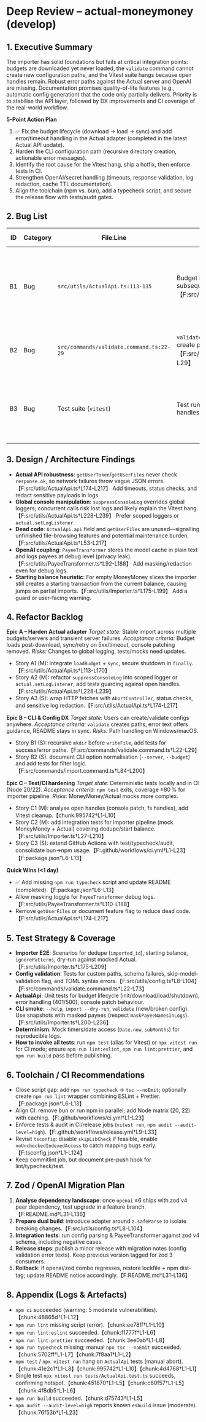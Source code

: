 # Deep Review – actual-moneymoney (develop)

## 1. Executive Summary
The importer has solid foundations but fails at critical integration points: budgets are downloaded yet never loaded, the `validate` command cannot create new configuration paths, and the Vitest suite hangs because open handles remain. Robust error paths against the Actual server and OpenAI are missing. Documentation promises quality-of-life features (e.g., automatic config generation) that the code only partially delivers. Priority is to stabilise the API layer, followed by DX improvements and CI coverage of the real-world workflow.

**5-Point Action Plan**
1. ✅ Fix the budget lifecycle (download → load → sync) and add error/timeout handling in the Actual adapter (completed in the latest Actual API update).
2. Harden the CLI configuration path (recursive directory creation, actionable error messages).
3. Identify the root cause for the Vitest hang, ship a hotfix, then enforce tests in CI.
4. Strengthen OpenAI/secret handling (timeouts, response validation, log redaction, cache TTL documentation).
5. Align the toolchain (npm vs. bun), add a typecheck script, and secure the release flow with tests/audit gates.

## 2. Bug List
| ID | Category | File:Line | Short Description | Repro Steps | Expected vs. Current Behaviour | Fix Proposal |
| --- | --- | --- | --- | --- | --- | --- |
| B1 | Bug | `src/utils/ActualApi.ts:113-135` | Budget is downloaded but never loaded; subsequent calls read stale/empty data.【F:src/utils/ActualApi.ts†L113-L158】 | 1. Start with empty data directory (`~/.actually/actual-data`). 2. Run `actual-monmon import --budget <id>`. 3. `getAccounts` returns empty/stale data because no budget is active.【F:src/utils/ActualApi.ts†L105-L158】 | Expected: after `downloadBudget`, the budget is loaded into the session (`loadBudget`) and synced. Actual: session has no active budget, so mappings/transactions fail. | Call `actual.loadBudget` and optionally `actual.sync()` after download; wrap failure paths with logger.【F:node_modules/@actual-app/api/dist/methods.js†L72-L104】 |
| B2 | Bug | `src/commands/validate.command.ts:22-29` | `validate` writes config files but does not create parent directories.【F:src/commands/validate.command.ts†L22-L29】 | 1. Run `actual-monmon validate --config ./tmp/custom/config.toml` in an empty project. 2. Command fails with `ENOENT`. | Expected: path is created recursively and example config written (README promise). Actual: write attempt aborts. | Call `fs.mkdir(path.dirname(configPath), { recursive: true })` before `writeFile` and log errors clearly.【F:README.md†L40-L44】 |
| B3 | Bug | Test suite (`vitest`) | Test run never exits, process hangs (open handles). | 1. Run `npm test` or `npx vitest run`. 2. Run stops after `PayeeTransformer` output, hangs on `ActualApi` tests, requires manual `Ctrl+C`.【chunk:41e2c1†L1-L8】【chunk:995742†L1-L10】【chunk:4d4768†L1-L1】 | Expected: Vitest exits automatically. Actual: at least one handle remains open (likely console patching), so CI blocks. | Debug with `vitest --run --reporter verbose --logHeapUsage`, inspect console patching (`suppressConsoleLog`), add `afterAll` cleanup/`actual.shutdown` mocks. Gate CI on deterministic runs. |

## 3. Design / Architecture Findings
- **Actual API robustness**: `getUserToken`/`getUserFiles` never check `response.ok`, so network failures throw vague JSON errors.【F:src/utils/ActualApi.ts†L174-L217】 Add timeouts, status checks, and redact sensitive payloads in logs.
- **Global console manipulation**: `suppressConsoleLog` overrides global loggers; concurrent calls risk lost logs and likely explain the Vitest hang.【F:src/utils/ActualApi.ts†L228-L239】 Prefer scoped loggers or `actual.setLogListener`.
- **Dead code**: `ActualApi.api` field and `getUserFiles` are unused—signalling unfinished file-browsing features and potential maintenance burden.【F:src/utils/ActualApi.ts†L53-L217】
- **OpenAI coupling**: `PayeeTransformer` stores the model cache in plain text and logs payees at debug level (privacy leak).【F:src/utils/PayeeTransformer.ts†L92-L188】 Add masking/redaction even for debug logs.
- **Starting balance heuristic**: For empty MoneyMoney slices the importer still creates a starting transaction from the current balance, causing jumps on partial imports.【F:src/utils/Importer.ts†L175-L199】 Add a guard or user-facing warning.

## 4. Refactor Backlog
**Epic A – Harden Actual adapter**
*Target state:* Stable import across multiple budgets/servers and transient server failures.
*Acceptance criteria:* Budget loads post-download, sync/retry on 5xx/timeout, console patching removed.
*Risks:* Changes to global logging, tests/mocks need updates.
- Story A1 (M): integrate `loadBudget` + `sync`, secure shutdown in `finally`.【F:src/utils/ActualApi.ts†L113-L170】
- Story A2 (M): refactor `suppressConsoleLog` into scoped logger or `actual.setLogListener`, add tests guarding against open handles.【F:src/utils/ActualApi.ts†L228-L239】
- Story A3 (S): wrap HTTP fetches with `AbortController`, status checks, and sensitive log redaction.【F:src/utils/ActualApi.ts†L174-L217】

**Epic B – CLI & Config DX**
*Target state:* Users can create/validate configs anywhere.
*Acceptance criteria:* `validate` creates paths, error text offers guidance, README stays in sync.
*Risks:* Path handling on Windows/macOS.
- Story B1 (S): recursive `mkdir` before `writeFile`, add tests for success/error paths.【F:src/commands/validate.command.ts†L22-L29】
- Story B2 (S): document CLI option normalisation (`--server`, `--budget`) and add tests for filter logic.【F:src/commands/import.command.ts†L84-L200】

**Epic C – Test/CI hardening**
*Target state:* Deterministic tests locally and in CI (Node 20/22).
*Acceptance criteria:* `npm test` exits, coverage ≥80 % for importer pipeline.
*Risks:* MoneyMoney/Actual mocks more complex.
- Story C1 (M): analyse open handles (console patch, fs handles), add Vitest cleanup.【chunk:995742†L1-L10】
- Story C2 (M): add integration tests for importer pipeline (mock MoneyMoney + Actual) covering dedupe/start balance.【F:src/utils/Importer.ts†L27-L210】
- Story C3 (S): extend GitHub Actions with test/typecheck/audit, consolidate bun→npm usage.【F:.github/workflows/ci.yml†L1-L23】【F:package.json†L6-L13】

**Quick Wins (<1 day)**
- ✅ Add missing `npm run typecheck` script and update README (completed).【F:package.json†L6-L13】
- Allow masking toggle for `PayeeTransformer` debug logs.【F:src/utils/PayeeTransformer.ts†L110-L188】
- Remove `getUserFiles` or document feature flag to reduce dead code.【F:src/utils/ActualApi.ts†L174-L217】

## 5. Test Strategy & Coverage
- **Importer E2E**: Scenarios for dedupe (`imported_id`), starting balance, `ignorePatterns`, dry-run against mocked Actual.【F:src/utils/Importer.ts†L175-L209】
- **Config validation**: Tests for custom paths, schema failures, skip-model-validation flag, and TOML syntax errors.【F:src/utils/config.ts†L8-L104】【F:src/commands/validate.command.ts†L22-L73】
- **ActualApi**: Unit tests for budget lifecycle (init/download/load/shutdown), error handling (401/500), console patch behaviour.
- **CLI smoke**: `--help`, `import --dry-run`, `validate` (new/broken config). Use snapshots with masked payees (respect `maskPayeeNamesInLogs`).【F:src/utils/Importer.ts†L200-L236】
- **Determinism**: Mock timers/date access (`Date.now`, `subMonths`) for reproducible logs.
- **How to invoke all tests**: run `npm test` (alias for Vitest) or `npx vitest run` for CI mode; ensure `npm run lint:eslint`, `npm run lint:prettier`, and `npm run build` pass before publishing.

## 6. Toolchain / CI Recommendations
- Close script gap: add `npm run typecheck` → `tsc --noEmit`; optionally create `npm run lint` wrapper combining ESLint + Prettier.【F:package.json†L6-L13】
- Align CI: remove bun or run npm in parallel; add Node matrix (20, 22) with caching.【F:.github/workflows/ci.yml†L1-L23】
- Enforce tests & audit in CI/release jobs (`vitest run`, `npm audit --audit-level=high`).【F:.github/workflows/release.yml†L9-L33】
- Revisit `tsconfig`: disable `skipLibCheck` if feasible, enable `noUncheckedIndexedAccess` to catch mapping bugs early.【F:tsconfig.json†L1-L124】
- Keep commitlint job, but document pre-push hook for lint/typecheck/test.

## 7. Zod / OpenAI Migration Plan
1. **Analyse dependency landscape**: once `openai` ≥6 ships with zod v4 peer dependency, test upgrade in a feature branch.【F:README.md†L31-L136】
2. **Prepare dual build**: introduce adapter around `z.safeParse` to isolate breaking changes.【F:src/utils/config.ts†L8-L104】
3. **Integration tests**: run config parsing & PayeeTransformer against zod v4 schema, including negative cases.
4. **Release steps**: publish a minor release with migration notes (config validation error texts). Keep previous version tagged for zod 3 consumers.
5. **Rollback**: if openai/zod combo regresses, restore lockfile + npm dist-tag; update README notice accordingly.【F:README.md†L31-L136】

## 8. Appendix (Logs & Artefacts)
- `npm ci` succeeded (warning: 5 moderate vulnerabilities).【chunk:48865d†L1-L12】
- `npm run lint` missing script (error).【chunk:ee78ff†L1-L10】
- `npm run lint:eslint` succeeded.【chunk:f1777f†L1-L6】
- `npm run lint:prettier` succeeded.【chunk:3ee0ab†L1-L8】
- `npm run typecheck` missing; manual `npx tsc --noEmit` succeeded.【chunk:5702ff†L1-L7】【chunk:7f8aa1†L1-L2】
- `npm test` / `npx vitest run` hang on `ActualApi` tests (manual abort).【chunk:41e2c1†L1-L8】【chunk:995742†L1-L10】【chunk:4d4768†L1-L1】
- Single test `npx vitest run tests/ActualApi.test.ts` succeeds, confirming hotspot.【chunk:451870†L1-L5】【chunk:c60f57†L1-L5】【chunk:4f8db5†L1-L6】
- `npm run build` succeeded.【chunk:d75743†L1-L5】
- `npm audit --audit-level=high` reports known `esbuild` issue (moderate).【chunk:76f53b†L1-L23】

